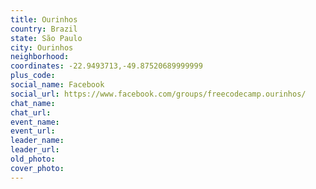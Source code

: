 ```yaml
---
title: Ourinhos
country: Brazil
state: São Paulo
city: Ourinhos
neighborhood: 
coordinates: -22.9493713,-49.87520689999999
plus_code:
social_name: Facebook
social_url: https://www.facebook.com/groups/freecodecamp.ourinhos/
chat_name:
chat_url:
event_name:
event_url:
leader_name:
leader_url:
old_photo: 
cover_photo:
---
```

